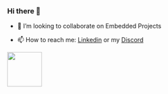 ### Hi there 👋

<!--
**utkarshsethi/utkarshsethi** is a ✨ _special_ ✨ repository because its `README.md` (this file) appears on your GitHub profile.

Here are some ideas to get you started:
-->

<!-- - 🔭 I’m currently working on ... -->
<!-- - 🌱 I’m currently learning ... -->
- 👯 I’m looking to collaborate on Embedded Projects
<!--
- 🤔 I’m looking for help with ...
- 💬 Ask me about ...
-->
- 📫 How to reach me: [Linkedin](https://www.linkedin.com/in/utkarshsethi/) or my  [Discord](https://discordapp.com/users/hsraktu.ihtes#5075)
<!--
- 😄 Pronouns: ...
- ⚡ Fun fact: ...
-->

<img src="https://media.giphy.com/media/31vamYdZV5ISQ/giphy.gif" width="80px">
